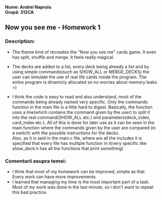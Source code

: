 **Nume: Andrei Napruiu**<br>
**Grupă: 312CA**

## Now you see me - Homework 1

### Description:

* The theme kind of recreates the "Now you see me" cards game. It even has split, shuffle and merge. It feels really magical.

* The decks are added to a list, every deck being already a list and by using simple commands(such as SHOW_ALL or MERGE_DECKS) the user can simulate the use of real life cards inside the program. The entire program is dinamicly allocated so no worries about memory leaks =)

* I think the code is easy to read and also understand, most of the commands being already named very specific. Only the commands function in the main file is a little hard to digest. Basically, the function uses a line(which contains the command given by the user) to split it into the real command(SHOW_ALL etc.) and parameters(deck_index, card_index etc.). All of this is done for later use as it can be seen in the main function where the commands given by the user are compared (in a switch) with the possible instructions for the decks.
<br>Also, as it is said in the main.c file, where are all the includes it is specified that every file has multiple function in it(very specific like show_deck.h has all the functions that print something)

### Comentarii asupra temei:

* I think that most of my homework can be improved, simple as that. Every work can have more improvements
* I learned that managing my time is the most important part of a task. Most of my work was done in the last minute, so i don't want to repeat this bad practice.
